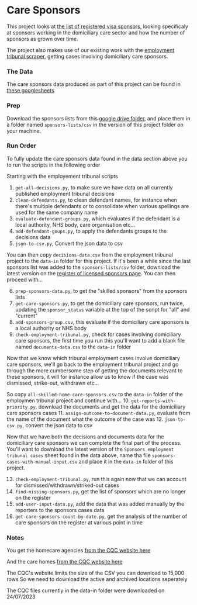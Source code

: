 # Care Sponsors

This project looks at [the list of registered visa sponsors](https://www.gov.uk/government/publications/register-of-licensed-sponsors-workers), looking specificaly at sponsors working in the domiciliary care sector and how the number of sponsors as grown over time.

The project also makes use of our existing work with the [employment tribunal scraper](https://github.com/bureau-local/employement-tribunal), getting cases involving domiciliary care sponsors.

### The Data
The care sponsors data produced as part of this project can be found in [these googlesheets](https://docs.google.com/spreadsheets/d/1iPB56kDgxa9FGxA6Y_-g-AsE2tlOPGFyk4-O6SCF67Q/edit#gid=626523347)

### Prep
Download the sponsors lists from this [google drive folder](https://drive.google.com/drive/u/0/folders/189R89zfI2xOL-KNqN3Szor8ZUkWtmQl0), and place them in a folder named `sponsors-lists/csv` in the version of this project folder on your machine. 

### Run Order
To fully update the care sponsors data found in the data section above you to run the scripts in the following order

Starting with the employement tribunal scripts
1. `get-all-decisions.py`, to make sure we have data on all currently published employment tribunal decisions
2. `clean-defendants.py`, to clean defendant names, for instance when there's multiple defendants or to consolidate when various spellings are used for the same company name 
3. `evaluate-defendant-groups.py`, which evaluates if the defendant is a local authority, NHS body, care organisation etc...
4. `add-defendant-goups.py`, to apply the defendants groups to the decisions data
5. `json-to-csv.py`, Convert the json data to csv

You can then copy `decisions-data.csv` from the employment tribunal project to the `data-in` folder for this project. If it's been a while since the last sponsors list was added to the `sponsors-lists/csv` folder, download the latest version on the [register of licensed sponsors page](https://www.gov.uk/government/publications/register-of-licensed-sponsors-workers). You can then proceed with...

6. `prep-sponsors-data.py`, to get the "skilled sponsors" from the sponsors lists
7. `get-care-sponsors.py`, to get the domiciliary care sponsors, run twice, updating the `sponsor_status` variable at the top of the script for "all" and "current"
8. `add-sponsors-group.csv`, this evaluate if the domiciliary care sponsors is a local authority or NHS body
9. `check-employment-tribunal.py`, check for cases involving domiciliary care sponsors, the first time you run this you'll want to add a blank file named `documents-data.csv` to the `data-in` folder

Now that we know which tribunal employment cases involve domiciliary care sponsors, we'll go back to the employment tribunal project and go through the more cumbersome step of getting the documents relevant to these sponsors, it will for instance allow us to know if the case was dismissed, strike-out, withdrawn etc... 

So copy `all-skilled-home-care-sponsors.csv` to the `data-in` folder of the employmen tribunal project and continue with...
10. `get-reports-with-priority.py`, download the documents and get the data for the domiciliary care sponsors cases
11. `assign-outcome-to-document-data.py`, evaluate from the name of the document what the outcome of the case was
12. `json-to-csv.py`, convert the json data to csv

Now that we have both the decisions and documents data for the domiciliary care sponsors we can complete the final part of the process. You'll want to download the latest version of the `Sponsors employment tribunal cases` sheet found in the data above, name tha file `sponsors-cases-with-manual-input.csv` and place it in the `data-in` folder of this project.

13. `check-employment-tribunal.py`, run this again now that we can account for dismissed/withdrawn/striked-out cases
14. `find-missing-sponsors.py`, get the list of sponsors which are no longer on the register 
15. `add-user-input-data.py`, add the data that was added manually by the reporters to the sponsors cases data
16. `get-care-sponsors-count-by-date.py`, get the analysis of the number of care sponsors on the register at various point in time

### Notes
You get the homecare agencies [from the CQC website here](https://www.cqc.org.uk/search/all?query=&location-query=&radius=&display=list&sort=relevance&last-published=&filters[]=archived:active&filters[]=lastPublished:all&filters[]=more_services:homecare-agencies&filters[]=services:all&filters[]=specialisms:all)

And the care homes [from the CQC website here](https://www.cqc.org.uk/search/all?query=&location-query=&radius=&display=list&sort=relevance&last-published=&filters[]=archived:active&filters[]=careHomes:all&filters[]=lastPublished:all&filters[]=more_services:all&filters[]=services:care-home&filters[]=specialisms:all)

The CQC's website limits the size of the CSV you can download to 15,000 rows
So we need to download the active and archived locations seperately

The CQC files currently in the data-in folder were downloaded on 24/07/2023


